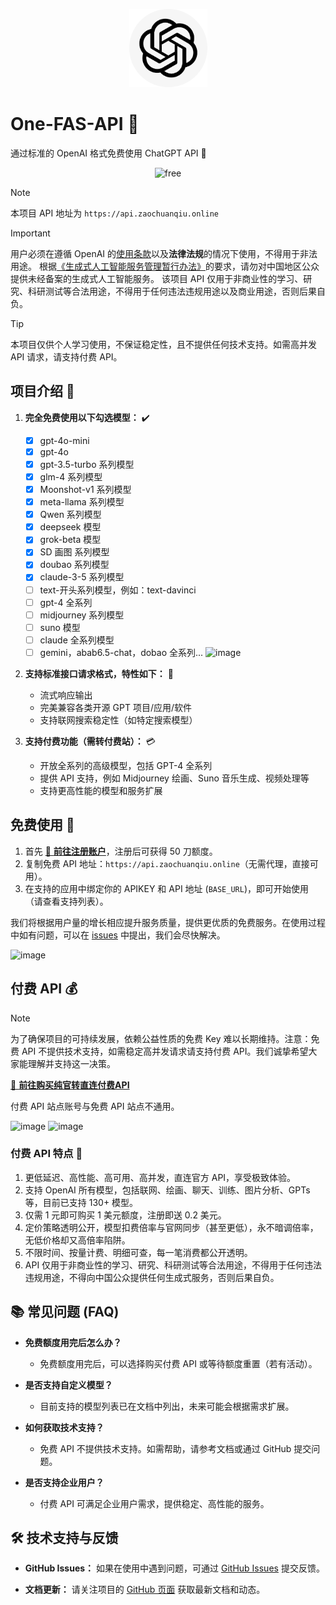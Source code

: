 
<p align="center">
  <a href="https://github.com/qwq202/One-FAS-API"><img src="./img/R-C%2087.png" width="125" height="125" alt="free-chatgpt-api logo"></a>
</p>

# One-FAS-API 🚀

通过标准的 OpenAI 格式免费使用 ChatGPT API 💬

<p align="center">
  <img src="https://img.shields.io/badge/FREE-100%25-green_blue" alt="free">
</p>

> [!NOTE] 
> 本项目 API 地址为 `https://api.zaochuanqiu.online` 

> [!IMPORTANT] 
> 用户必须在遵循 OpenAI 的[使用条款](https://openai.com/policies/terms-of-use)以及**法律法规**的情况下使用，不得用于非法用途。
> 根据[《生成式人工智能服务管理暂行办法》](http://www.cac.gov.cn/2023-07/13/c_1690898327029107.htm)的要求，请勿对中国地区公众提供未经备案的生成式人工智能服务。
> 该项目 API 仅用于非商业性的学习、研究、科研测试等合法用途，不得用于任何违法违规用途以及商业用途，否则后果自负。

> [!TIP] 
> 本项目仅供个人学习使用，不保证稳定性，且不提供任何技术支持。如需高并发 API 请求，请支持付费 API。

## 项目介绍 📄

1. **完全免费使用以下勾选模型：** ✔️
   - [x] gpt-4o-mini
   - [x] gpt-4o
   - [x] gpt-3.5-turbo 系列模型
   - [x] glm-4 系列模型
   - [x] Moonshot-v1 系列模型
   - [x] meta-llama 系列模型
   - [x] Qwen 系列模型
   - [x] deepseek 模型
   - [x] grok-beta 模型
   - [x] SD 画图 系列模型
   - [x] doubao 系列模型
   - [x] claude-3-5 系列模型
   - [ ] text-开头系列模型，例如：text-davinci
   - [ ] gpt-4 全系列
   - [ ] midjourney 系列模型
   - [ ] suno 模型
   - [ ] claude 全系列模型
   - [ ] gemini，abab6.5-chat，dobao 全系列...
![image](https://github.com/user-attachments/assets/7cf3a5cd-d99c-4a6b-b8e0-89fa9236cdf1)

2. **支持标准接口请求格式，特性如下：** 🔄
   - 流式响应输出
   - 完美兼容各类开源 GPT 项目/应用/软件
   - 支持联网搜索稳定性（如特定搜索模型） 

3. **支持付费功能（需转付费站）：** 💳
   - 开放全系列的高级模型，包括 GPT-4 全系列
   - 提供 API 支持，例如 Midjourney 绘画、Suno 音乐生成、视频处理等
   - 支持更高性能的模型和服务扩展

## 免费使用 🎉

1. 首先 [🚀 **前往注册账户**](https://api.zaochuanqiu.online)，注册后可获得 50 刀额度。
2. 复制免费 API 地址：`https://api.zaochuanqiu.online`（无需代理，直接可用）。
3. 在支持的应用中绑定你的 APIKEY 和 API 地址 (`BASE_URL`)，即可开始使用（请查看支持列表）。

我们将根据用户量的增长相应提升服务质量，提供更优质的免费服务。在使用过程中如有问题，可以在 [issues](https://github.com/qwq202/One-FAS-API/issues) 中提出，我们会尽快解决。

![image](https://github.com/user-attachments/assets/1b664b9d-8925-4236-9f77-81869de5720d)


## 付费 API 💰

> [!NOTE] 
> 为了确保项目的可持续发展，依赖公益性质的免费 Key 难以长期维持。注意：免费 API 不提供技术支持，如需稳定高并发请求请支持付费 API。我们诚挚希望大家能理解并支持这一决策。
> 
> [🚀 **前往购买纯官转直连付费API**](https://key.qunqin.org) 
> 
> 付费 API 站点账号与免费 API 站点不通用。
> 
![image](https://github.com/user-attachments/assets/bbf3b830-108a-44f2-9ee6-80411e0b1aa2)
![image](https://github.com/user-attachments/assets/7a462e0e-5100-4274-a040-c2415127be41)

### 付费 API 特点 🌟

1. 更低延迟、高性能、高可用、高并发，直连官方 API，享受极致体验。
2. 支持 OpenAI 所有模型，包括联网、绘画、聊天、训练、图片分析、GPTs 等，目前已支持 130+ 模型。
3. 仅需 1 元即可购买 1 美元额度，注册即送 0.2 美元。
4. 定价策略透明公开，模型扣费倍率与官网同步（甚至更低），永不暗调倍率，无低价格却又高倍率陷阱。
5. 不限时间、按量计费、明细可查，每一笔消费都公开透明。
6. API 仅用于非商业性的学习、研究、科研测试等合法用途，不得用于任何违法违规用途，不得向中国公众提供任何生成式服务，否则后果自负。

## 📚 常见问题 (FAQ)

- **免费额度用完后怎么办？**
  - 免费额度用完后，可以选择购买付费 API 或等待额度重置（若有活动）。

- **是否支持自定义模型？**
  - 目前支持的模型列表已在文档中列出，未来可能会根据需求扩展。

- **如何获取技术支持？**
  - 免费 API 不提供技术支持。如需帮助，请参考文档或通过 GitHub 提交问题。

- **是否支持企业用户？**
  - 付费 API 可满足企业用户需求，提供稳定、高性能的服务。

## 🛠️ 技术支持与反馈

- **GitHub Issues：**
  如果在使用中遇到问题，可通过 [GitHub Issues](https://github.com/qwq202/One-FAS-API/issues) 提交反馈。

- **文档更新：**
  请关注项目的 [GitHub 页面](https://github.com/qwq202/One-FAS-API) 获取最新文档和动态。 
